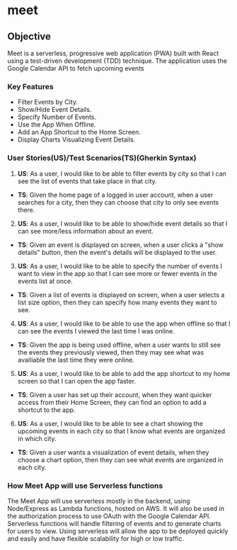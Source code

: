 # meet
## Objective
Meet is a serverless, progressive web application (PWA) built with React using a
test-driven development (TDD) technique. The application uses the Google
Calendar API to fetch upcoming events
### Key Features
- Filter Events by City.
- Show/Hide Event Details.
- Specify Number of Events.
- Use the App When Offline.
- Add an App Shortcut to the Home Screen.
- Display Charts Visualizing Event Details.
### User Stories\(US\)/Test Scenarios\(TS\)\(Gherkin Syntax\)
1. **US**: As a user, I would like to be able to filter events by city so that I can see the list of events that
take place in that city.
  - **TS**: Given the home page of a logged in user account, when a user searches for a city, then they can choose that city to only see events there.
2. **US**: As a user, I would like to be able to show/hide event details so that I can see more/less
information about an event.
  - **TS**: Given an event is displayed on screen, when a user clicks a "show details" button, then the event's details will be displayed to the user.
3. **US**: As a user, I would like to be able to specify the number of events I want to view in the app so
that I can see more or fewer events in the events list at once.
  - **TS**: Given a list of events is displayed on screen, when a user selects a list size option, then they can specify how many events they want to see. 
4. **US**: As a user, I would like to be able to use the app when offline so that I can see the events I
viewed the last time I was online.
  - **TS**: Given the app is being used offline, when a user wants to still see the events they previously viewed, then they may see what was availiable the last time they were online.
5. **US**: As a user, I would like to be able to add the app shortcut to my home screen so that I can
open the app faster.
  - **TS**: Given a user has set up their account, when they want quicker access from their Home Screen, they can find an option to add a shortcut to the app.
6. **US**: As a user, I would like to be able to see a chart showing the upcoming events in each city so
that I know what events are organized in which city.
  - **TS**: Given a user wants a visualization of event details, when they choose a chart option, then they can see what events are organized in each city.
### How Meet App will use Serverless functions
The Meet App will use serverless mostly in the backend, using Node/Express as Lambda functions, hosted on AWS. It will also be used in the authorization process to use OAuth with the Google Calendar API. Serverless functions will handle filtering of events and to generate charts for users to view. Using serverless will allow the app to be deployed quickly and easily and have flexible scalability for high or low traffic.


